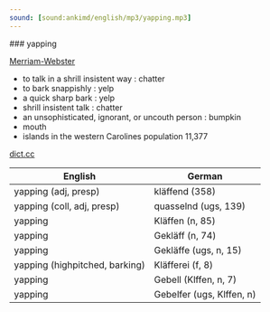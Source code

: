 ```yaml
---
sound: [sound:ankimd/english/mp3/yapping.mp3]
---
```


\### yapping

[Merriam-Webster](https://www.merriam-webster.com/dictionary/yapping)

- to talk in a shrill insistent way : chatter
- to bark snappishly : yelp
- a quick sharp bark : yelp
- shrill insistent talk : chatter
- an unsophisticated, ignorant, or uncouth person : bumpkin
- mouth
- islands in the western Carolines population 11,377

[dict.cc](https://www.dict.cc/yapping)

| English        | German       |
| -------------- | ------------ |
| yapping (adj, presp) | kläffend (358) |
| yapping (coll, adj, presp) | quasselnd (ugs, 139) |
| yapping | Kläffen (n, 85) |
| yapping | Gekläff (n, 74) |
| yapping | Gekläffe (ugs, n, 15) |
| yapping (highpitched, barking) | Kläfferei (f, 8) |
| yapping | Gebell (Klffen, n, 7) |
| yapping | Gebelfer (ugs, Klffen, n) |
